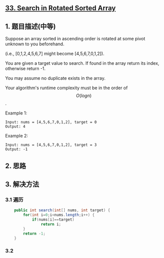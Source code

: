 ## [33. Search in Rotated Sorted Array](https://leetcode-cn.com/problems/search-in-rotated-sorted-array/)

## 1. 题目描述\(中等\)

Suppose an array sorted in ascending order is rotated at some pivot unknown to you beforehand.

\(i.e., \[0,1,2,4,5,6,7\] might become \[4,5,6,7,0,1,2\]\).

You are given a target value to search. If found in the array return its index, otherwise return -1.

You may assume no duplicate exists in the array.

Your algorithm's runtime complexity must be in the order of $$O(log n)$$.

Example 1:

```
Input: nums = [4,5,6,7,0,1,2], target = 0
Output: 4
```

Example 2:

```
Input: nums = [4,5,6,7,0,1,2], target = 3
Output: -1
```

## 2. 思路

## 3. 解决方法

### 3.1 遍历

```java
    public int search(int[] nums, int target) {
    	for(int i=0;i<nums.length;i++) {
    		if(nums[i]==target)
    			return i;
    	}
        return -1;
    }
```

### 3.2



